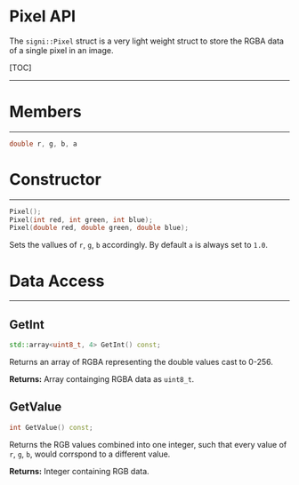# Pixel API

The `signi::Pixel` struct is a very light weight struct to store the RGBA data
of a single pixel in an image.

[TOC]

* * *

# Members #

* * *

```cpp
double r, g, b, a
```

# Constructor #

* * *

```cpp
Pixel();
Pixel(int red, int green, int blue);
Pixel(double red, double green, double blue);
```

Sets the vallues of `r`, `g`, `b` accordingly. By default `a` is always set to
`1.0`.

# Data Access #

* * *

## GetInt ##

```cpp
std::array<uint8_t, 4> GetInt() const;
```

Returns an array of RGBA representing the double values cast to 0-256.

**Returns:** Array containging RGBA data as `uint8_t`.

## GetValue ##

```cpp
int GetValue() const;
```

Returns the RGB values combined into one integer, such that every value of `r`,
`g`, `b`, would corrspond to a different value.

**Returns:** Integer containing RGB data.
